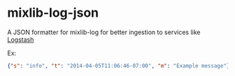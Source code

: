mixlib-log-json
===============

A JSON formatter for mixlib-log for better ingestion to services like [Logstash](http://logstash.net/)

Ex:

```json
{"s": "info", "t": "2014-04-05T11:06:46-07:00", "m": "Example message"}
```
